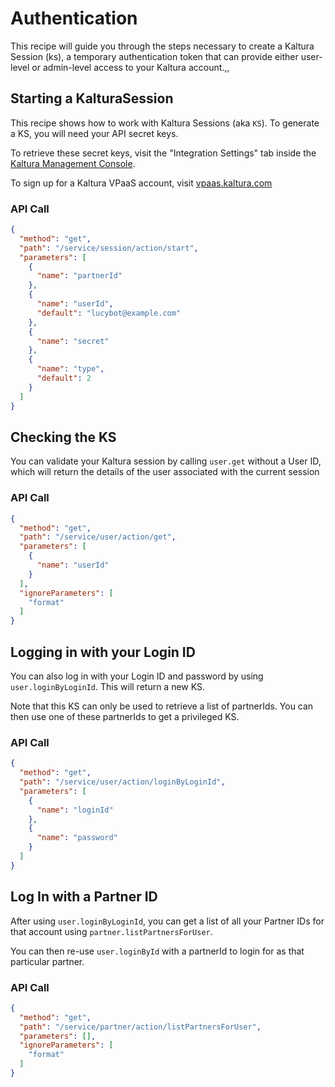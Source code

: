 <!--METADATA
{
  "icon": "lock",
  "sortOrder": 1000,
  "tags": [
    "session",
    "user",
    "partner"
  ],
  "keywords": [],
  "summary": "Learn how to pass your credentials to Kaltura's API and create a Kaltura Session"
}
-->

# Authentication
This recipe will guide you through the steps necessary to create a Kaltura Session (ks), a temporary authentication token that can provide either user-level or admin-level access to your Kaltura account.,,

## Starting a KalturaSession
This recipe shows how to work with Kaltura Sessions (aka `KS`).  To generate a KS, you will need your API secret keys.

To retrieve these secret keys, visit the "Integration Settings" tab inside the [Kaltura Management Console](http://kmc.kaltura.com/index.php/kmc/kmc4#account|integration).

To sign up for a Kaltura VPaaS account, visit [vpaas.kaltura.com](https://vpaas.kaltura.com)

### API Call
```json
{
  "method": "get",
  "path": "/service/session/action/start",
  "parameters": [
    {
      "name": "partnerId"
    },
    {
      "name": "userId",
      "default": "lucybot@example.com"
    },
    {
      "name": "secret"
    },
    {
      "name": "type",
      "default": 2
    }
  ]
}
```

## Checking the KS
You can validate your Kaltura session by calling ```user.get``` without a User ID, which will return the details of the user associated with the current session

### API Call
```json
{
  "method": "get",
  "path": "/service/user/action/get",
  "parameters": [
    {
      "name": "userId"
    }
  ],
  "ignoreParameters": [
    "format"
  ]
}
```

## Logging in with your Login ID
You can also log in with your Login ID and password by using `user.loginByLoginId`. This will return a new KS.

Note that this KS can only be used to retrieve a list of partnerIds.
You can then use one of these partnerIds to get a privileged KS.

### API Call
```json
{
  "method": "get",
  "path": "/service/user/action/loginByLoginId",
  "parameters": [
    {
      "name": "loginId"
    },
    {
      "name": "password"
    }
  ]
}
```

## Log In with a Partner ID
After using `user.loginByLoginId`, you can get a list of all your Partner IDs for that account using `partner.listPartnersForUser`.

You can then re-use `user.loginById` with a partnerId to login for as that particular partner.

### API Call
```json
{
  "method": "get",
  "path": "/service/partner/action/listPartnersForUser",
  "parameters": [],
  "ignoreParameters": [
    "format"
  ]
}
```